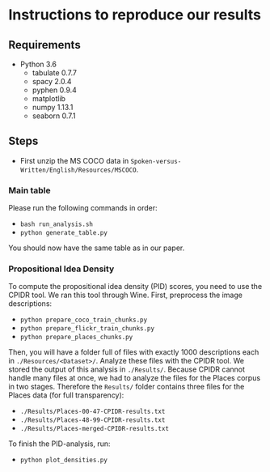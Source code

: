 # Instructions to reproduce our results

## Requirements

* Python 3.6
    - tabulate 0.7.7
    - spacy 2.0.4
    - pyphen 0.9.4
    - matplotlib
    - numpy 1.13.1
    - seaborn 0.7.1

## Steps

* First unzip the MS COCO data in `Spoken-versus-Written/English/Resources/MSCOCO`.

### Main table

Please run the following commands in order:

* `bash run_analysis.sh`
* `python generate_table.py`

You should now have the same table as in our paper.

### Propositional Idea Density

To compute the propositional idea density (PID) scores, you need to use the CPIDR
tool. We ran this tool through Wine. First, preprocess the image descriptions:

* `python prepare_coco_train_chunks.py`
* `python prepare_flickr_train_chunks.py`
* `python prepare_places_chunks.py`

Then, you will have a folder full of files with exactly 1000 descriptions each in
`./Resources/<Dataset>/`. Analyze these files with the CPIDR tool. We stored the
output of this analysis in `./Results/`. Because CPIDR cannot handle many files at once,
we had to analyze the files for the Places corpus in two stages. Therefore the `Results/`
folder contains three files for the Places data (for full transparency):

* `./Results/Places-00-47-CPIDR-results.txt`
* `./Results/Places-48-99-CPIDR-results.txt`
* `./Results/Places-merged-CPIDR-results.txt`

To finish the PID-analysis, run:

* `python plot_densities.py`
